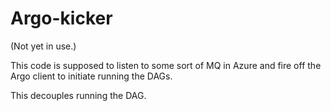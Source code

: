 # Argo-kicker

(Not yet in use.)

This code is supposed to listen to some sort of MQ in Azure and fire off the Argo client to initiate running the DAGs.

This decouples running the DAG.